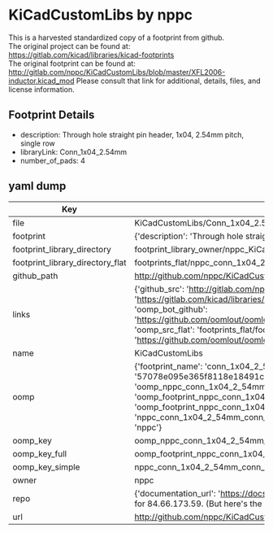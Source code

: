 # KiCadCustomLibs by nppc  
This is a harvested standardized copy of a footprint from github.  
The original project can be found at:  
https://gitlab.com/kicad/libraries/kicad-footprints  
The original footprint can be found at:
http://gitlab.com/nppc/KiCadCustomLibs/blob/master/XFL2006-inductor.kicad_mod
Please consult that link for additional, details, files, and license information.  
## Footprint Details
* description: Through hole straight pin header, 1x04, 2.54mm pitch, single row  
* libraryLink: Conn_1x04_2.54mm  
* number_of_pads: 4  
## yaml dump  
| Key | Value |  
| --- | --- |  
| file | KiCadCustomLibs/Conn_1x04_2.54mm.kicad_mod |  
| footprint | {'description': 'Through hole straight pin header, 1x04, 2.54mm pitch, single row', 'libraryLink': 'Conn_1x04_2.54mm', 'number_of_pads': 4} |  
| footprint_library_directory | footprint_library_owner/nppc_KiCadCustomLibs |  
| footprint_library_directory_flat | footprints_flat/nppc_conn_1x04_2_54mm_conn_1x04_2_54mm/working |  
| github_path | http://github.com/nppc/KiCadCustomLibs/blob/master/Conn_1x04_2.54mm.kicad_mod |  
| links | {'github_src': 'http://gitlab.com/nppc/KiCadCustomLibs/blob/master/XFL2006-inductor.kicad_mod', 'github_src_repo': 'https://gitlab.com/kicad/libraries/kicad-footprints', 'oomp_bot': 'footprints/nppc_conn_1x04_2_54mm_conn_1x04_2_54mm/working', 'oomp_bot_github': 'https://github.com/oomlout/oomlout_oomp_footprint_bot/tree/main/footprints/nppc_conn_1x04_2_54mm_conn_1x04_2_54mm/working', 'oomp_src_flat': 'footprints_flat/footprints_flat/nppc_conn_1x04_2_54mm_conn_1x04_2_54mm/working', 'oomp_src_flat_github': 'https://github.com/oomlout/oomlout_oomp_footprint_src/tree/main/footprints_flat/nppc_conn_1x04_2_54mm_conn_1x04_2_54mm/working'} |  
| name | KiCadCustomLibs |  
| oomp | {'footprint_name': 'conn_1x04_2_54mm', 'library_name': 'conn_1x04_2_54mm_kicad_mod', 'md5': '57078e095e365f8118e18491c9e79d19', 'md5_10': '57078e095e', 'md5_5': '57078', 'md5_6': '57078e', 'oomp_key': 'oomp_nppc_conn_1x04_2_54mm_conn_1x04_2_54mm', 'oomp_key_extra': 'oomp_footprint_nppc_conn_1x04_2_54mm_conn_1x04_2_54mm', 'oomp_key_full': 'oomp_footprint_nppc_conn_1x04_2_54mm_conn_1x04_2_54mm_57078e', 'oomp_key_simple': 'nppc_conn_1x04_2_54mm_conn_1x04_2_54mm', 'original_filename': 'KiCadCustomLibs/Conn_1x04_2.54mm.kicad_mod', 'owner_name': 'nppc'} |  
| oomp_key | oomp_nppc_conn_1x04_2_54mm_conn_1x04_2_54mm |  
| oomp_key_full | oomp_footprint_nppc_conn_1x04_2_54mm_conn_1x04_2_54mm |  
| oomp_key_simple | nppc_conn_1x04_2_54mm_conn_1x04_2_54mm |  
| owner | nppc |  
| repo | {'documentation_url': 'https://docs.github.com/rest/overview/resources-in-the-rest-api#rate-limiting', 'message': "API rate limit exceeded for 84.66.173.59. (But here's the good news: Authenticated requests get a higher rate limit. Check out the documentation for more details.)"} |  
| url | http://github.com/nppc/KiCadCustomLibs |  

